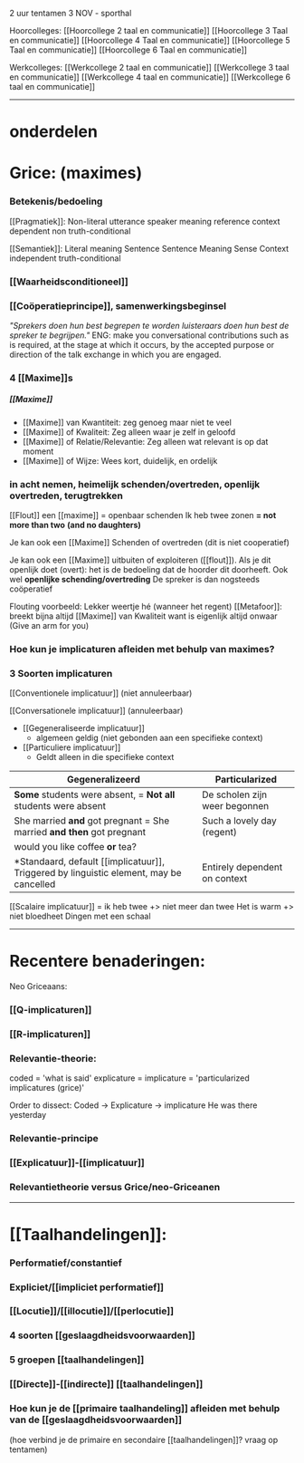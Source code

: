 2 uur tentamen 3 NOV - sporthal

Hoorcolleges:
[[Hoorcollege 2 taal en communicatie]]
[[Hoorcollege 3 Taal en communicatie]]
[[Hoorcollege 4 Taal en communicatie]]
[[Hoorcollege 5 Taal en communicatie]]
[[Hoorcollege 6 Taal en communicatie]]

Werkcolleges:
[[Werkcollege 2 taal en communicatie]]
[[Werkcollege 3 taal en communicatie]]
[[Werkcollege 4 taal en communicatie]]
[[Werkcollege 6 taal en communicatie]]

---
# onderdelen

# Grice: (maximes)

### Betekenis/bedoeling
[[Pragmatiek]]:
	Non-literal
	utterance
	speaker meaning
	reference
	context dependent
	non truth-conditional

[[Semantiek]]:
	Literal meaning
	Sentence
	Sentence Meaning
	Sense
	Context independent
	truth-conditional

### [[Waarheidsconditioneel]]

### [[Coöperatieprincipe]], samenwerkingsbeginsel
*"Sprekers doen hun best begrepen te worden luisteraars doen hun best de spreker te begrijpen."*
ENG: make you conversational contributions such as is required, at the stage at which it occurs, by the accepted purpose or direction of the talk exchange in which you are engaged.

### 4 [[Maxime]]s
##### [[Maxime]]
- [[Maxime]] van Kwantiteit: zeg genoeg maar niet te veel
- [[Maxime]] of Kwaliteit: Zeg alleen waar je zelf in geloofd
- [[Maxime]] of Relatie/Relevantie: Zeg alleen wat relevant is op dat moment
- [[Maxime]] of Wijze: Wees kort, duidelijk, en ordelijk

### in acht nemen, heimelijk schenden/overtreden, openlijk overtreden, terugtrekken

[[Flout]] een [[maxime]] = openbaar schenden
Ik heb twee zonen
**= not more than two**
**(and no daughters)**

Je kan ook een [[Maxime]] Schenden of overtreden (dit is niet cooperatief)

Je kan ook een [[Maxime]] uitbuiten of exploiteren ([[flout]]).
Als je dit openlijk doet (overt): het is de bedoeling dat de hoorder dit doorheeft. Ook wel **openlijke schending/overtreding** De spreker is dan nogsteeds coöperatief


Flouting voorbeeld: Lekker weertje hé (wanneer het regent)
[[Metafoor]]: breekt bijna altijd [[Maxime]] van Kwaliteit want is eigenlijk altijd onwaar (Give an arm for you)

### Hoe kun je implicaturen afleiden met behulp van maximes?



### 3 Soorten implicaturen

[[Conventionele implicatuur]] (niet annuleerbaar)


[[Conversationele implicatuur]] (annuleerbaar)
- [[Gegeneraliseerde implicatuur]]
	- algemeen geldig (niet gebonden aan een specifieke context)
- [[Particuliere implicatuur]]
	- Geldt alleen in die specifieke context

| Gegeneralizeerd                                                                    | Particularized                |
| ---------------------------------------------------------------------------------- | ----------------------------- |
| **Some** students were absent, = **Not all** students were absent                  | De scholen zijn weer begonnen |
| She married **and** got pregnant = She married **and then** got pregnant           | Such a lovely day (regent)    |
| would you like coffee **or** tea?                                                  |                               |
| *Standaard, default [[implicatuur]], Triggered by linguistic element, may be cancelled | Entirely dependent on context |

[[Scalaire implicatuur]] = ik heb twee +> niet meer dan twee
Het is warm +> niet bloedheet
Dingen met een schaal


---


# Recentere benaderingen:

Neo Griceaans:
### [[Q-implicaturen]]

### [[R-implicaturen]]

### Relevantie-theorie:
coded = 'what is said'
explicature = 
implicature = 'particularized implicatures (grice)'

Order to dissect:
Coded -> Explicature -> implicature
He was there yesterday


### Relevantie-principe
### [[Explicatuur]]-[[implicatuur]]

### Relevantietheorie versus Grice/neo-Griceanen

---

# [[Taalhandelingen]]:
### Performatief/constantief
### Expliciet/[[impliciet performatief]]
### [[Locutie]]/[[illocutie]]/[[perlocutie]]
### 4 soorten [[geslaagdheidsvoorwaarden]]
### 5 groepen [[taalhandelingen]]
### [[Directe]]-[[indirecte]] [[taalhandelingen]]
### Hoe kun je de [[primaire taalhandeling]] afleiden met behulp van de [[geslaagdheidsvoorwaarden]]

(hoe verbind je de primaire en secondaire [[taalhandelingen]]? vraag op tentamen)